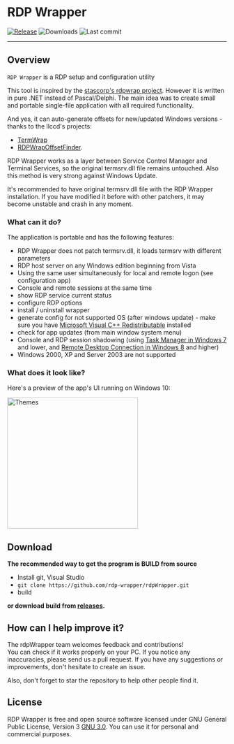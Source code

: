 # RDP Wrapper
[![Release](https://img.shields.io/github/v/release/rdp-wrapper/rdpWrapper?style=for-the-badge)](https://github.com/rdp-wrapper/rdpWrapper/releases/latest)
![Downloads](https://img.shields.io/github/downloads/rdp-wrapper/rdpWrapper/total?style=for-the-badge&color=ff4f42)
![Last commit](https://img.shields.io/github/last-commit/rdp-wrapper/rdpWrapper?style=for-the-badge&color=00AD00)

----

## Overview

`RDP Wrapper` is a RDP setup and configuration utility

This tool is inspired by the [stascorp's rdpwrap project](https://github.com/stascorp/rdpwrap).
However it is written in pure .NET instead of Pascal/Delphi.
The main idea was to create small and portable single-file application with all required functionality.

And yes, it can auto-generate offsets for new/updated Windows versions - thanks to the llccd's projects:
 - [TermWrap](https://github.com/llccd/TermWrap)
 - [RDPWrapOffsetFinder](https://github.com/llccd/RDPWrapOffsetFinder).

RDP Wrapper works as a layer between Service Control Manager and Terminal Services, so the original termsrv.dll file remains untouched. Also this method is very strong against Windows Update.

It's recommended to have original termsrv.dll file with the RDP Wrapper installation. If you have modified it before with other patchers, it may become unstable and crash in any moment.

### What can it do?

The application is portable and has the following features:
 - RDP Wrapper does not patch termsrv.dll, it loads termsrv with different parameters
 - RDP host server on any Windows edition beginning from Vista
 - Using the same user simultaneously for local and remote logon (see configuration app)
 - Console and remote sessions at the same time
 - show RDP service current status
 - configure RDP options
 - install / uninstall wrapper
 - generate config for not supported OS (after windows update) - make sure you have [Microsoft Visual C++ Redistributable](https://learn.microsoft.com/en-us/cpp/windows/latest-supported-vc-redist?view=msvc-170#visual-studio-2015-2017-2019-and-2022) installed
 - check for app updates (from main window system menu)
 - Console and RDP session shadowing (using [Task Manager in Windows 7](http://cdn.freshdesk.com/data/helpdesk/attachments/production/1009641577/original/remote_control.png?1413476051) and lower, and [Remote Desktop Connection in Windows 8](http://woshub.com/rds-shadow-how-to-connect-to-a-user-session-in-windows-server-2012-r2/) and higher)
 - Windows 2000, XP and Server 2003 are not supported

### What does it look like?

Here's a preview of the app's UI running on Windows 10:

[<img src="https://github.com/rdp-wrapper/rdpWrapper/raw/master/preview.png" alt="Themes" width="300"/>](https://raw.githubusercontent.com/rdp-wrapper/rdpWrapper/master/preview.png)


## Download

**The recommended way to get the program is BUILD from source**
- Install git, Visual Studio
- `git clone https://github.com/rdp-wrapper/rdpWrapper.git`
- build

**or download build from [releases](https://github.com/rdp-wrapper/rdpWrapper/releases).**

## How can I help improve it?
The rdpWrapper team welcomes feedback and contributions!<br/>
You can check if it works properly on your PC. If you notice any inaccuracies, please send us a pull request. If you have any suggestions or improvements, don't hesitate to create an issue.

Also, don't forget to star the repository to help other people find it.

## License

RDP Wrapper is free and open source software licensed under GNU General Public License, Version 3 [GNU 3.0](https://www.gnu.org/licenses/gpl-3.0.html). You can use it for personal and commercial purposes.
